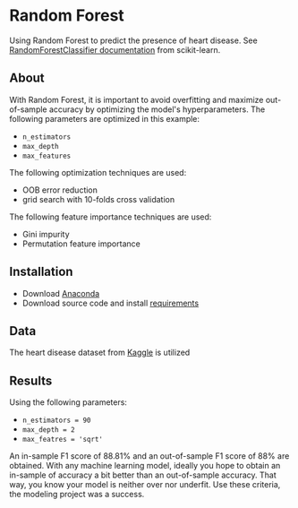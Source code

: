 # Random Forest
 Using Random Forest to predict the presence of heart disease. See [RandomForestClassifier documentation](https://scikit-learn.org/stable/modules/generated/sklearn.ensemble.RandomForestClassifier.html) from scikit-learn.

## About
With Random Forest, it is important to avoid overfitting and maximize out-of-sample accuracy by optimizing the model's hyperparameters. The following parameters are optimized in this example:
- `n_estimators`
- `max_depth`
- `max_features`

The following optimization techniques are used:
- OOB error reduction
- grid search with 10-folds cross validation

The following feature importance techniques are used:
- Gini impurity
- Permutation feature importance

## Installation
- Download [Anaconda](https://www.anaconda.com/)
- Download source code and install [requirements](requirements.txt)

## Data
The heart disease dataset from [Kaggle](https://www.kaggle.com/ronitf/heart-disease-uci) is utilized

## Results
Using the following parameters:
- `n_estimators = 90`
- `max_depth = 2`
- `max_featres = 'sqrt'`

An in-sample F1 score of 88.81% and an out-of-sample F1 score of 88% are obtained. With any machine learning model, ideally you hope to obtain an in-sample of accuracy a bit better than an out-of-sample accuracy. That way, you know your model is neither over nor underfit. Use these criteria, the modeling project was a success.